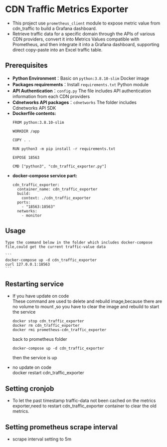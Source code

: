 # CDN Traffic Metrics Exporter

- This project use `prometheus_client` module to expose metric value from cdn_traffic to build a Grafana dashboard.
- Retrieve traffic data for a specific domain through the APIs of various CDN providers, convert it into Metrics Values compatible with Prometheus, and then integrate it into a Grafana dashboard, supporting direct copy-paste into an Excel traffic table.

## Prerequisites  
- **Python Environment**：Basic on `python:3.8.10-slim` Docker image  
- **Packages requirements**：Install `requirements.txt` Python module  
- **API Authentication**：`config.py` The file includes API authentication information from each CDN providers
- **Cdnetworks API packages**：`cdnetworks` The folder includes Cdnetworks API SDK  
- **Dockerfile contents:**  
    ```
    FROM python:3.8.10-slim

    WORKDIR /app

    COPY . .

    RUN python3 -m pip install -r requirements.txt

    EXPOSE 18563

    CMD ["python3", "cdn_traffic_exporter.py"]
    ```  
- **docker-compose service part:**  
    ```
    cdn_traffic_exporter:
      container_name: cdn_traffic_exporter
      build:
        context: ./cdn_traffic_exporter
      ports:
        - "18563:18563"
      networks:
        - monitor
    ```


## Usage
    Type the command below in the folder which includes docker-compose file,could get the current traffic-value data
    
    ```
    docker-compose up -d cdn_traffic_exporter
    curl 127.0.0.1:18563
    ```

## Restarting service  
- If you have update on code  
    These command are used to delete and rebuild image,because there are no volume to mount ,so you have to clear the image and rebuild to start the service
  
    ```
    docker stop cdn_traffic_exporter
    docker rm cdn_traffic_exporter
    docker rmi prometheus-cdn_traffic_exporter
    ```
    
    back to prometheus folder

    ```
    docker-compose up -d cdn_traffic_exporter
    ```
    
    then the service is up  
    
- no update on code  
    docker restart cdn_traffic_exporter

## Setting cronjob
- To let the past timestamp traffic-data not been cached on the metrics exporter,need to restart cdn_traffic_exporter container to clear the old metrics.

## Setting prometheus scrape interval
- scrape interval setting to 5m
